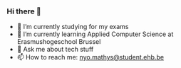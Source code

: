 ### Hi there 👋
- 🔭 I’m currently studying for my exams
- 🌱 I’m currently learning Applied Computer Science at Erasmushogeschool Brussel
- 💬 Ask me about tech stuff
- 📫 How to reach me: nyo.mathys@student.ehb.be
